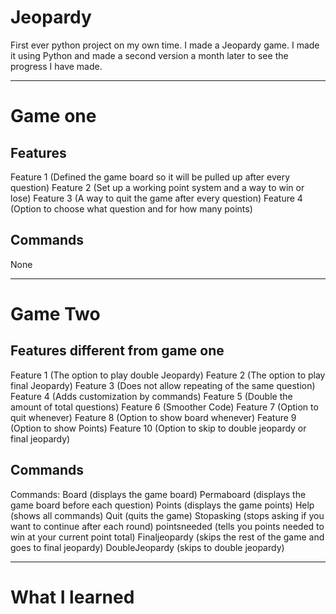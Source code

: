 # Jeopardy
First ever python project on my own time. I made a Jeopardy game. I made it using Python and made a second version a month later to see the progress I have made. 

---

# Game one
## Features
Feature 1 (Defined the game board so it will be pulled up after every question)
Feature 2 (Set up a working point system and a way to win or lose)
Feature 3 (A way to quit the game after every question)
Feature 4 (Option to choose what question and for how many points)

## Commands
None

---

# Game Two
## Features different from game one
Feature 1 (The option to play double Jeopardy)
Feature 2 (The option to play final Jeopardy)
Feature 3 (Does not allow repeating of the same question)
Feature 4 (Adds customization by commands)
Feature 5 (Double the amount of total questions)
Feature 6 (Smoother Code)
Feature 7 (Option to quit whenever)
Feature 8 (Option to show board whenever)
Feature 9 (Option to show Points)
Feature 10 (Option to skip to double jeopardy or final jeopardy)

## Commands
Commands: Board (displays the game board)
Permaboard (displays the game board before each question)
Points (displays the game points)
Help (shows all commands)
Quit (quits the game)
Stopasking (stops asking if you want to continue after each round)
pointsneeded (tells you points needed to win at your current point total)
Finaljeopardy (skips the rest of the game and goes to final jeopardy)
DoubleJeopardy (skips to double jeopardy)

---

# What I learned
